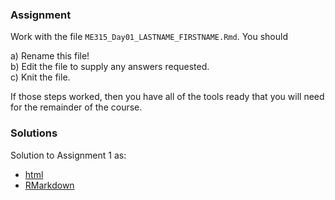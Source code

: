  ### Assignment

Work with the file `ME315_Day01_LASTNAME_FIRSTNAME.Rmd`.  You should 

a)  Rename this file!  
b)  Edit the file to supply any answers requested.  
c)  Knit the file.  

If those steps worked, then you have all of the tools ready that you will need for the remainder of the course.

### Solutions

Solution to Assignment 1 as:
*  [html](ME315_Day01_solution.html) 
*  [RMarkdown](ME315_Day01_solution.Rmd)  



